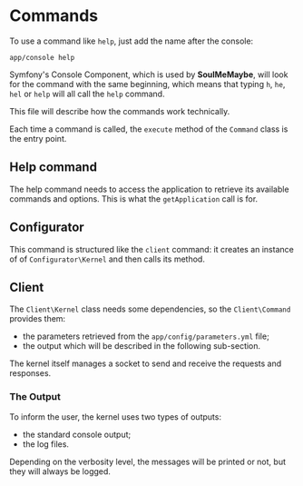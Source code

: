 # Commands

To use a command like `help`, just add the name after the console:

    app/console help

Symfony's Console Component, which is used by **SoulMeMaybe**, will look for
the command with the same beginning, which means that typing `h`, `he`, `hel` or
`help` will all call the `help` command.

This file will describe how the commands work technically.

Each time a command is called, the `execute` method of the `Command` class is
the entry point.

## Help command

The help command needs to access the application to retrieve its available
commands and options. This is what the `getApplication` call is for.

## Configurator

This command is structured like the `client` command: it creates an instance of
of `Configurator\Kernel` and then calls its method.

## Client

The `Client\Kernel` class needs some dependencies, so the `Client\Command`
provides them:

* the parameters retrieved from the `app/config/parameters.yml` file;
* the output which will be described in the following sub-section.

The kernel itself manages a socket to send and receive the requests and
responses.

### The Output

To inform the user, the kernel uses two types of outputs:

* the standard console output;
* the log files.

Depending on the verbosity level, the messages will be printed or not, but they
will always be logged.
